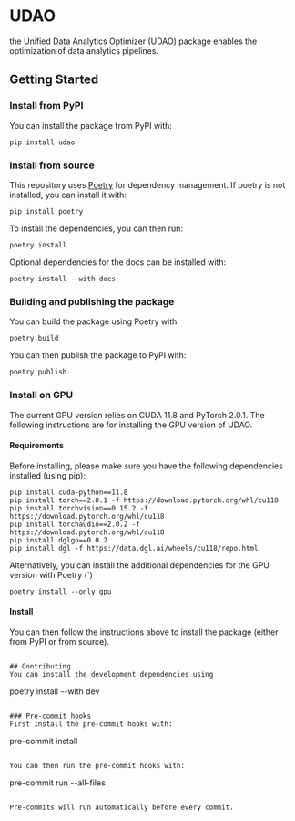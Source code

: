 # UDAO

the Unified Data Analytics Optimizer (UDAO) package enables the optimization of data analytics pipelines.

## Getting Started

### Install from PyPI

You can install the package from PyPI with:

```
pip install udao
```

### Install from source

This repository uses [Poetry](https://python-poetry.org/) for dependency management. If poetry is not installed, you can install it with:

```
pip install poetry
```

To install the dependencies, you can then run:

```
poetry install
```

Optional dependencies for the docs can be installed with:

```
poetry install --with docs
```

### Building and publishing the package

You can build the package using Poetry with:

```
poetry build
```

You can then publish the package to PyPI with:

```
poetry publish
```

### Install on GPU

The current GPU version relies on CUDA 11.8 and PyTorch 2.0.1. The following instructions are for installing the GPU version of UDAO.

#### Requirements

Before installing, please make sure you have the following dependencies installed (using pip):

```
pip install cuda-python==11.8
pip install torch==2.0.1 -f https://download.pytorch.org/whl/cu118
pip install torchvision==0.15.2 -f https://download.pytorch.org/whl/cu118
pip install torchaudio==2.0.2 -f https://download.pytorch.org/whl/cu118
pip install dglgo==0.0.2
pip install dgl -f https://data.dgl.ai/wheels/cu118/repo.html
```

Alternatively, you can install the additional dependencies for the GPU version with Poetry (`)

```
poetry install --only gpu
```

#### Install

You can then follow the instructions above to install the package (either from PyPI or from source).
```

## Contributing
You can install the development dependencies using

```
poetry install --with dev
```

### Pre-commit hooks
First install the pre-commit hooks with:

```
pre-commit install
```

You can then run the pre-commit hooks with:

```
pre-commit run --all-files
```

Pre-commits will run automatically before every commit.

